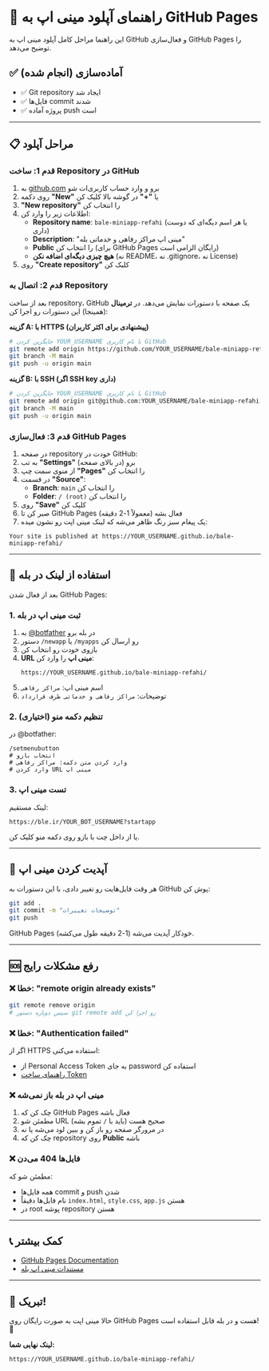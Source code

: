 # 🚀 راهنمای آپلود مینی اپ به GitHub Pages

این راهنما مراحل کامل آپلود مینی اپ به GitHub و فعال‌سازی GitHub Pages را توضیح می‌دهد.

## ✅ آماده‌سازی (انجام شده)

- ✅ Git repository ایجاد شد
- ✅ فایل‌ها commit شدند
- ✅ پروژه آماده push است

---

## 📋 مراحل آپلود

### قدم 1: ساخت Repository در GitHub

1. به [github.com](https://github.com) برو و وارد حساب کاربری‌ات شو
2. روی دکمه **"New"** یا **"+"** در گوشه بالا کلیک کن
3. **"New repository"** را انتخاب کن
4. اطلاعات زیر را وارد کن:
   - **Repository name**: `bale-miniapp-refahi` (یا هر اسم دیگه‌ای که دوست داری)
   - **Description**: "مینی اپ مراکز رفاهی و خدماتی بله"
   - **Public** را انتخاب کن (برای GitHub Pages رایگان الزامی است)
   - **هیچ چیزی دیگه‌ای اضافه نکن** (نه README، نه .gitignore، نه License)
5. روی **"Create repository"** کلیک کن

### قدم 2: اتصال به Repository

بعد از ساخت repository، GitHub یک صفحه با دستورات نمایش می‌دهد. در **ترمینال** (همینجا) این دستورات رو اجرا کن:

**گزینه A: با HTTPS (پیشنهادی برای اکثر کاربران)**

```bash
# جایگزین کردن YOUR_USERNAME با نام کاربری GitHub
git remote add origin https://github.com/YOUR_USERNAME/bale-miniapp-refahi.git
git branch -M main
git push -u origin main
```

**گزینه B: با SSH (اگر SSH key داری)**

```bash
# جایگزین کردن YOUR_USERNAME با نام کاربری GitHub
git remote add origin git@github.com:YOUR_USERNAME/bale-miniapp-refahi.git
git branch -M main
git push -u origin main
```

### قدم 3: فعال‌سازی GitHub Pages

1. در صفحه repository خودت در GitHub:
2. به تب **"Settings"** برو (در بالای صفحه)
3. از منوی سمت چپ **"Pages"** را انتخاب کن
4. در قسمت **"Source"**:
   - **Branch**: `main` را انتخاب کن
   - **Folder**: `/ (root)` را انتخاب کن
5. روی **"Save"** کلیک کن
6. صبر کن تا GitHub Pages فعال بشه (معمولاً 1-2 دقیقه)
7. یک پیغام سبز رنگ ظاهر می‌شه که لینک مینی اپت رو نشون میده:

```
Your site is published at https://YOUR_USERNAME.github.io/bale-miniapp-refahi/
```

---

## 🔗 استفاده از لینک در بله

بعد از فعال شدن GitHub Pages:

### 1. ثبت مینی اپ در بله

1. به [@botfather](https://ble.ir/botfather) در بله برو
2. دستور `/newapp` یا `/myapps` رو ارسال کن
3. بازوی خودت رو انتخاب کن
4. **URL مینی اپ** را وارد کن:
   ```
   https://YOUR_USERNAME.github.io/bale-miniapp-refahi/
   ```
5. اسم مینی اپ: `مراکز رفاهی`
6. توضیحات: `مراکز رفاهی و خدماتی طرف قرارداد`

### 2. تنظیم دکمه منو (اختیاری)

در @botfather:
```
/setmenubutton
# انتخاب بازو
# وارد کردن متن دکمه: مراکز رفاهی
# وارد کردن URL مینی اپ
```

### 3. تست مینی اپ

لینک مستقیم:
```
https://ble.ir/YOUR_BOT_USERNAME?startapp
```

یا از داخل چت با بازو روی دکمه منو کلیک کن.

---

## 🔄 آپدیت کردن مینی اپ

هر وقت فایل‌هایت رو تغییر دادی، با این دستورات به GitHub پوش کن:

```bash
git add .
git commit -m "توضیحات تغییرات"
git push
```

GitHub Pages خودکار آپدیت می‌شه (1-2 دقیقه طول می‌کشه).

---

## 🆘 رفع مشکلات رایج

### ❌ خطا: "remote origin already exists"

```bash
git remote remove origin
# سپس دوباره دستور git remote add رو اجرا کن
```

### ❌ خطا: "Authentication failed"

اگر از HTTPS استفاده می‌کنی:
- از Personal Access Token به جای password استفاده کن
- [راهنمای ساخت Token](https://docs.github.com/en/authentication/keeping-your-account-and-data-secure/creating-a-personal-access-token)

### ❌ مینی اپ در بله باز نمی‌شه

1. چک کن که GitHub Pages فعال باشه
2. مطمئن شو URL صحیح هست (باید با `/` تموم بشه)
3. در مرورگر صفحه رو باز کن و ببین لود می‌شه یا نه
4. چک کن که repository روی **Public** باشه

### ❌ فایل‌ها 404 می‌دن

مطمئن شو که:
- همه فایل‌ها commit و push شدن
- نام فایل‌ها دقیقاً `index.html`, `style.css`, `app.js` هستن
- در root پوشه repository هستن

---

## 📞 کمک بیشتر

- [GitHub Pages Documentation](https://docs.github.com/en/pages)
- [مستندات مینی اپ بله](https://docs.bale.ai/)

---

## 🎉 تبریک!

حالا مینی اپت به صورت رایگان روی GitHub Pages هست و در بله قابل استفاده است! 🚀

**لینک نهایی شما:**
```
https://YOUR_USERNAME.github.io/bale-miniapp-refahi/
```
